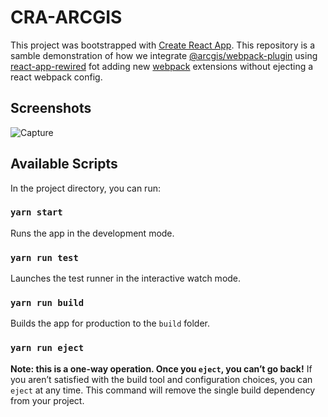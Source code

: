 # CRA-ARCGIS
This project was bootstrapped with [Create React App](https://github.com/facebook/create-react-app).
This repository is a samble demonstration of how we integrate [@arcgis/webpack-plugin](https://github.com/Esri/arcgis-webpack-plugin) using [react-app-rewired](https://github.com/timarney/react-app-rewired) fot adding new [webpack](https://github.com/webpack/webpack) extensions without ejecting a react webpack config.

## Screenshots
![Capture](https://user-images.githubusercontent.com/37594056/72688352-870f7080-3b06-11ea-85ab-869c366503cf.PNG)

## Available Scripts
In the project directory, you can run:

### `yarn start`
Runs the app in the development mode.<br />

### `yarn run test`
Launches the test runner in the interactive watch mode.<br />

### `yarn run build`
Builds the app for production to the `build` folder.<br />

### `yarn run eject`
**Note: this is a one-way operation. Once you `eject`, you can’t go back!**
If you aren’t satisfied with the build tool and configuration choices, you can `eject` at any time. This command will remove the single build dependency from your project.
